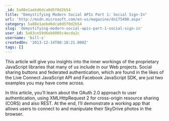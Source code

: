 ```yaml
---
_id: 5a88e1aebd6dca0d5f0d2b54
title: "Demystifying Modern Social APIs Part 1: Social Sign-In"
url: 'http://msdn.microsoft.com/en-us/magazine/dn175490.aspx'
category: 5a88e1aebd6dca0d5f0d2b54
slug: 'demystifying-modern-social-apis-part-1-social-sign-in'
user_id: 5a83ce59d6eb0005c4ecda2c
username: 'bill-s'
createdOn: '2013-12-14T08:18:21.000Z'
tags: []
---
```


This article will give you insights into the inner workings of the proprietary JavaScript libraries that many of us include in our Web projects. Social sharing buttons and federated authentication, which are found in the likes of the Live Connect JavaScript API and Facebook JavaScript SDK, are just two examples you may have come across.

In this article, you’ll learn about the OAuth 2.0 approach to user authentication, using XMLHttpRequest 2 for cross-origin resource sharing (CORS) and also REST. At the end, I’ll demonstrate a working app that allows users to connect to and manipulate their SkyDrive photos in the browser.
